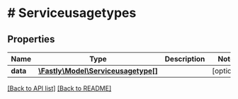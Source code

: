# # Serviceusagetypes

## Properties

Name | Type | Description | Notes
------------ | ------------- | ------------- | -------------
**data** | [**\Fastly\Model\Serviceusagetype[]**](Serviceusagetype.md) |  | [optional] 


[[Back to API list]](../../README.md#endpoints) [[Back to README]](../../README.md)
